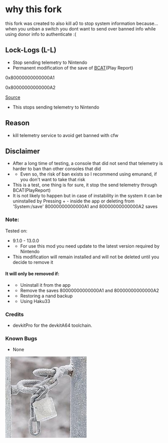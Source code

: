 # why this fork

this fork was created to also kill a0 to stop system information
because... when you unban a switch you dont want to send over banned info while using donor info to authenticate :(

<a href="https://discord.gg/9MsZ5cmR7U" alt="Discord Server" ></a>

## Lock-Logs  (L-L)
* Stop sending telemetry to Nintendo
* Permanent modification of the save of [BCAT](https://switchbrew.org/wiki/BCAT_services)(Play Report)

0x80000000000000A1

0x80000000000000A2

[Source](https://switchbrew.org/wiki/Flash_Filesystem#System_Savegames)

* This stops sending telemetry to Nintendo

## Reason
* kill telemetry service to avoid get banned with cfw


## Disclaimer
* After a long time of testing, a console that did not send that telemetry is harder to ban than other consoles that did
* * Even so, the risk of ban exists so I recommend using emunand, if you don't want to take that risk
* This is a test, one thing is for sure, it stop the send telemetry through BCAT(PlayReport)
* It is not likely to happen but in case of instability in the system it can be uninstalled by Pressing + - inside the app or deleting from 'System:/save'
80000000000000A1 and 80000000000000A2 saves

### Note:
Tested on:
* 9.1.0 - 13.0.0
* * For use this mod you need update to the latest version required by Nintendo
* This modification will remain installed and will not be deleted until you decide to remove it
#### It will only be removed if:
- - Uninstall it from the app
- - Remove the saves 80000000000000A1 and 80000000000000A2
- - Restoring a nand backup
- - Using Haku33

### Credits
* devkitPro for the devkitA64 toolchain.

### Known Bugs
* None

<a href="https://discord.io/myrincon"><img src="icon.jpg" alt="Discord Server" /></a>

